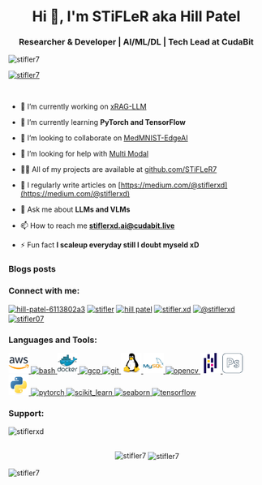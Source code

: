 <h1 align="center">Hi 👋, I'm STiFLeR aka Hill Patel</h1>
<h3 align="center">Researcher & Developer | AI/ML/DL | Tech Lead at CudaBit</h3>

<p align="left"> <img src="https://komarev.com/ghpvc/?username=stifler7&label=Profile%20views&color=0e75b6&style=flat" alt="stifler7" /> </p>

<p align="left"> <a href="https://github.com/ryo-ma/github-profile-trophy"><img src="https://github-profile-trophy.vercel.app/?username=stifler7" alt="stifler7" /></a> </p>

<p align="left"> <a href="https://twitter.com/" target="blank"><img src="https://img.shields.io/twitter/follow/?logo=twitter&style=for-the-badge" alt="" /></a> </p>

- 🔭 I’m currently working on [xRAG-LLM](https://github.com/pyschofives/xRAG-LLM)

- 🌱 I’m currently learning **PyTorch and TensorFlow**

- 👯 I’m looking to collaborate on [MedMNIST-EdgeAI](https://github.com/STiFLeR7/MedMNIST-EdgeAI)

- 🤝 I’m looking for help with [Multi Modal](https://github.com/STiFLeR7/Multi-Modal-Learning-for-Image-and-Text-Analysis)

- 👨‍💻 All of my projects are available at [github.com/STiFLeR7](https://github.com/STiFLeR7)

- 📝 I regularly write articles on [https://medium.com/@stiflerxd](https://medium.com/@stiflerxd)

- 💬 Ask me about **LLMs and VLMs**

- 📫 How to reach me **stiflerxd.ai@cudabit.live**

- ⚡ Fun fact **I scaleup everyday still I doubt myseld xD**

### Blogs posts
<!-- BLOG-POST-LIST:START -->
<!-- BLOG-POST-LIST:END -->

<h3 align="left">Connect with me:</h3>
<p align="left">
<a href="https://linkedin.com/in/hill-patel-6113802a3" target="blank"><img align="center" src="https://raw.githubusercontent.com/rahuldkjain/github-profile-readme-generator/master/src/images/icons/Social/linked-in-alt.svg" alt="hill-patel-6113802a3" height="30" width="40" /></a>
<a href="https://kaggle.com/stifler" target="blank"><img align="center" src="https://raw.githubusercontent.com/rahuldkjain/github-profile-readme-generator/master/src/images/icons/Social/kaggle.svg" alt="stifler" height="30" width="40" /></a>
<a href="https://fb.com/hill patel" target="blank"><img align="center" src="https://raw.githubusercontent.com/rahuldkjain/github-profile-readme-generator/master/src/images/icons/Social/facebook.svg" alt="hill patel" height="30" width="40" /></a>
<a href="https://instagram.com/stifler.xd" target="blank"><img align="center" src="https://raw.githubusercontent.com/rahuldkjain/github-profile-readme-generator/master/src/images/icons/Social/instagram.svg" alt="stifler.xd" height="30" width="40" /></a>
<a href="https://medium.com/@stiflerxd" target="blank"><img align="center" src="https://raw.githubusercontent.com/rahuldkjain/github-profile-readme-generator/master/src/images/icons/Social/medium.svg" alt="@stiflerxd" height="30" width="40" /></a>
<a href="https://discord.gg/stifler07" target="blank"><img align="center" src="https://raw.githubusercontent.com/rahuldkjain/github-profile-readme-generator/master/src/images/icons/Social/discord.svg" alt="stifler07" height="30" width="40" /></a>
</p>

<h3 align="left">Languages and Tools:</h3>
<p align="left"> <a href="https://aws.amazon.com" target="_blank" rel="noreferrer"> <img src="https://raw.githubusercontent.com/devicons/devicon/master/icons/amazonwebservices/amazonwebservices-original-wordmark.svg" alt="aws" width="40" height="40"/> </a> <a href="https://www.gnu.org/software/bash/" target="_blank" rel="noreferrer"> <img src="https://www.vectorlogo.zone/logos/gnu_bash/gnu_bash-icon.svg" alt="bash" width="40" height="40"/> </a> <a href="https://www.docker.com/" target="_blank" rel="noreferrer"> <img src="https://raw.githubusercontent.com/devicons/devicon/master/icons/docker/docker-original-wordmark.svg" alt="docker" width="40" height="40"/> </a> <a href="https://cloud.google.com" target="_blank" rel="noreferrer"> <img src="https://www.vectorlogo.zone/logos/google_cloud/google_cloud-icon.svg" alt="gcp" width="40" height="40"/> </a> <a href="https://git-scm.com/" target="_blank" rel="noreferrer"> <img src="https://www.vectorlogo.zone/logos/git-scm/git-scm-icon.svg" alt="git" width="40" height="40"/> </a> <a href="https://www.linux.org/" target="_blank" rel="noreferrer"> <img src="https://raw.githubusercontent.com/devicons/devicon/master/icons/linux/linux-original.svg" alt="linux" width="40" height="40"/> </a> <a href="https://www.mysql.com/" target="_blank" rel="noreferrer"> <img src="https://raw.githubusercontent.com/devicons/devicon/master/icons/mysql/mysql-original-wordmark.svg" alt="mysql" width="40" height="40"/> </a> <a href="https://opencv.org/" target="_blank" rel="noreferrer"> <img src="https://www.vectorlogo.zone/logos/opencv/opencv-icon.svg" alt="opencv" width="40" height="40"/> </a> <a href="https://pandas.pydata.org/" target="_blank" rel="noreferrer"> <img src="https://raw.githubusercontent.com/devicons/devicon/2ae2a900d2f041da66e950e4d48052658d850630/icons/pandas/pandas-original.svg" alt="pandas" width="40" height="40"/> </a> <a href="https://www.photoshop.com/en" target="_blank" rel="noreferrer"> <img src="https://raw.githubusercontent.com/devicons/devicon/master/icons/photoshop/photoshop-line.svg" alt="photoshop" width="40" height="40"/> </a> <a href="https://www.python.org" target="_blank" rel="noreferrer"> <img src="https://raw.githubusercontent.com/devicons/devicon/master/icons/python/python-original.svg" alt="python" width="40" height="40"/> </a> <a href="https://pytorch.org/" target="_blank" rel="noreferrer"> <img src="https://www.vectorlogo.zone/logos/pytorch/pytorch-icon.svg" alt="pytorch" width="40" height="40"/> </a> <a href="https://scikit-learn.org/" target="_blank" rel="noreferrer"> <img src="https://upload.wikimedia.org/wikipedia/commons/0/05/Scikit_learn_logo_small.svg" alt="scikit_learn" width="40" height="40"/> </a> <a href="https://seaborn.pydata.org/" target="_blank" rel="noreferrer"> <img src="https://seaborn.pydata.org/_images/logo-mark-lightbg.svg" alt="seaborn" width="40" height="40"/> </a> <a href="https://www.tensorflow.org" target="_blank" rel="noreferrer"> <img src="https://www.vectorlogo.zone/logos/tensorflow/tensorflow-icon.svg" alt="tensorflow" width="40" height="40"/> </a> </p>

<h3 align="left">Support:</h3>
<p><a href="https://www.buymeacoffee.com/stiflerxd"> <img align="left" src="https://cdn.buymeacoffee.com/buttons/v2/default-yellow.png" height="50" width="210" alt="stiflerxd" /></a></p><br><br>

<p><img align="left" src="https://github-readme-stats.vercel.app/api/top-langs?username=stifler7&show_icons=true&locale=en&layout=compact" alt="stifler7" /></p>

<p>&nbsp;<img align="center" src="https://github-readme-stats.vercel.app/api?username=stifler7&show_icons=true&locale=en" alt="stifler7" /></p>

<p><img align="center" src="https://github-readme-streak-stats.herokuapp.com/?user=stifler7&" alt="stifler7" /></p>
